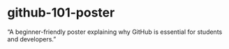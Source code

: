 # github-101-poster
“A beginner-friendly poster explaining why GitHub is essential for students and developers.”
